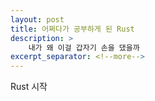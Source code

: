 ```yaml
---
layout: post
title: 어쩌다가 공부하게 된 Rust
description: >
    내가 왜 이걸 갑자기 손을 댔을까
excerpt_separator: <!--more-->
---
```


<!--more-->

Rust 시작

